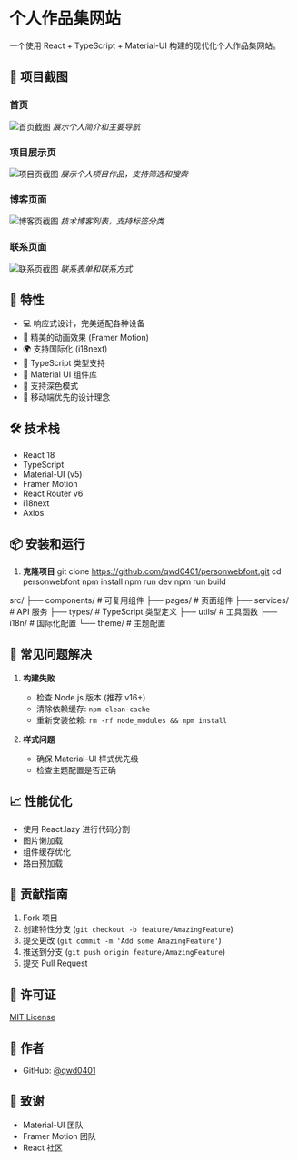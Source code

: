 # 个人作品集网站

一个使用 React + TypeScript + Material-UI 构建的现代化个人作品集网站。

## 📸 项目截图

### 首页
![首页截图](screenshots/home.png)
*展示个人简介和主要导航*

### 项目展示页
![项目页截图](screenshots/projects.png)
*展示个人项目作品，支持筛选和搜索*

### 博客页面
![博客页截图](screenshots/blog.png)
*技术博客列表，支持标签分类*

### 联系页面
![联系页截图](screenshots/contact.png)
*联系表单和联系方式*

## 🌟 特性

- 💻 响应式设计，完美适配各种设备
- 🎨 精美的动画效果 (Framer Motion)
- 🌍 支持国际化 (i18next)
- 🎯 TypeScript 类型支持
- 🎨 Material UI 组件库
- 🌙 支持深色模式
- 📱 移动端优先的设计理念

## 🛠️ 技术栈

- React 18
- TypeScript
- Material-UI (v5)
- Framer Motion
- React Router v6
- i18next
- Axios

## 📦 安装和运行

1. **克隆项目**
git clone https://github.com/qwd0401/personwebfont.git
cd personwebfont
npm install
npm run dev
npm run build

src/
├── components/ # 可复用组件
├── pages/ # 页面组件
├── services/ # API 服务
├── types/ # TypeScript 类型定义
├── utils/ # 工具函数
├── i18n/ # 国际化配置
└── theme/ # 主题配置


## 🔧 常见问题解决

1. **构建失败**
   - 检查 Node.js 版本 (推荐 v16+)
   - 清除依赖缓存: `npm clean-cache`
   - 重新安装依赖: `rm -rf node_modules && npm install`

2. **样式问题**
   - 确保 Material-UI 样式优先级
   - 检查主题配置是否正确

## 📈 性能优化

- 使用 React.lazy 进行代码分割
- 图片懒加载
- 组件缓存优化
- 路由预加载

## 🤝 贡献指南

1. Fork 项目
2. 创建特性分支 (`git checkout -b feature/AmazingFeature`)
3. 提交更改 (`git commit -m 'Add some AmazingFeature'`)
4. 推送到分支 (`git push origin feature/AmazingFeature`)
5. 提交 Pull Request

## 📄 许可证

[MIT License](LICENSE)

## 👤 作者

- GitHub: [@qwd0401](https://github.com/qwd0401)

## 🙏 致谢

- Material-UI 团队
- Framer Motion 团队
- React 社区
